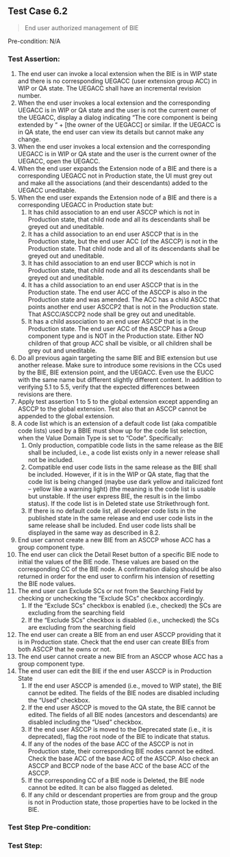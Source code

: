 ## Test Case 6.2

> End user authorized management of BIE

Pre-condition: N/A



### Test Assertion:

1. The end user can invoke a local extension when the BIE is in WIP state and there is no corresponding UEGACC (user extension group ACC) in WIP or QA state. The UEGACC shall have an incremental revision number.
2. When the end user invokes a local extension and the corresponding UEGACC is in WIP or QA state and the user is not the current owner of the UEGACC, display a dialog indicating “The core component is being extended by “ + [the owner of the UEGACC] or similar. If the UEGACC is in QA state, the end user can view its details but cannot make any change.
3. When the end user invokes a local extension and the corresponding UEGACC is in WIP or QA state and the user is the current owner of the UEGACC, open the UEGACC.
4. When the end user expands the Extension node of a BIE and there is a corresponding UEGACC not in Production state, the UI must grey out and make all the associations (and their descendants) added to the UEGACC uneditable.
5. When the end user expands the Extension node of a BIE and there is a corresponding UEGACC in Production state but:
	1. It has child association to an end user ASCCP which is not in Production state, that child node and all its descendants shall be greyed out and uneditable.
	2. It has a child association to an end user ASCCP that is in the Production state, but the end user ACC (of the ASCCP) is not in the Production state. That child node and all of its descendants shall be greyed out and uneditable.
	3. It has child association to an end user BCCP which is not in Production state, that child node and all its descendants shall be greyed out and uneditable.
	4. It has a child association to an end user ASCCP that is in the Production state. The end user ACC of the ASCCP is also in the Production state and was amended. The ACC has a child ASCC that points another end user ASCCP2 that is not in the Production state. That ASCC/ASCCP2 node shall be grey out and uneditable.
	5. It has a child association to an end user ASCCP that is in the Production state. The end user ACC of the ASCCP has a Group component type and is NOT in the Production state. Either NO children of that group ACC shall be visible, or all children shall be grey out and uneditable.
6. Do all previous again targeting the same BIE and BIE extension but use another release. Make sure to introduce some revisions in the CCs used by the BIE, BIE extension point, and the UEGACC. Even use the EUCC with the same name but different slightly different content. In addition to verifying 5.1 to 5.5, verify that the expected differences between revisions are there.
7. Apply test assertion 1 to 5 to the global extension except appending an ASCCP to the global extension. Test also that an ASCCP cannot be appended to the global extension.
8. A code list which is an extension of a default code list (aka compatible code lists) used by a BBIE must show up for the code list selection, when the Value Domain Type is set to “Code”. Specifically:
	1. Only production, compatible code lists in the same release as the BIE shall be included, i.e., a code list exists only in a newer release shall not be included.
	2. Compatible end user code lists in the same release as the BIE shall be included. However, if it is in the WIP or QA state, flag that the code list is being changed (maybe use dark yellow and italicized font – yellow like a warning light) (the meaning is the code list is usable but unstable. If the user express BIE, the result is in the limbo status). If the code list is in Deleted state use Strikethrough font.
	3. If there is no default code list, all developer code lists in the published state in the same release and end user code lists in the same release shall be included. End user code lists shall be displayed in the same way as described in 8.2.
9. End user cannot create a new BIE from an ASCCP whose ACC has a group component type.
10. The end user can click the Detail Reset button of a specific BIE node to initial the values of the BIE node. These values are based on the corresponding CC of the BIE node. A confirmation dialog should be also returned in order for the end user to confirm his intension of resetting the BIE node values.
11. The end user can Exclude SCs or not from the Searching Field by checking or unchecking the “Exclude SCs” checkbox accordingly.
	1. If the “Exclude SCs” checkbox is enabled (i.e., checked) the SCs are excluding from the searching field
	2. If the “Exclude SCs” checkbox is disabled (i.e., unchecked) the SCs are excluding from the searching field
12. The end user can create a BIE from an end user ASCCP providing that it is in Production state. Check that the end user can create BIEs from both ASCCP that he owns or not.
13. The end user cannot create a new BIE from an ASCCP whose ACC has a group component type.
14. The end user can edit the BIE if the end user ASCCP is in Production State
	1. If the end user ASCCP is amended (i.e., moved to WIP state), the BIE cannot be edited. The fields of the BIE nodes are disabled including the “Used” checkbox.
	2. If the end user ASCCP is moved to the QA state, the BIE cannot be edited. The fields of all BIE nodes (ancestors and descendants) are disabled including the “Used” checkbox.
	3. If the end user ASCCP is moved to the Deprecated state (i.e., it is deprecated), flag the root node of the BIE to indicate that status.
	4. If any of the nodes of the base ACC of the ASCCP is not in Production state, their corresponding BIE nodes cannot be edited. Check the base ACC of the base ACC of the ASCCP. Also check an ASCCP and BCCP node of the base ACC of the base ACC of the ASCCP.
	5. If the corresponding CC of a BIE node is Deleted, the BIE node cannot be edited. It can be also flagged as deleted.
	6. If any child or descendant properties are from group and the group is not in Production state, those properties have to be locked in the BIE.

### Test Step Pre-condition:



### Test Step: